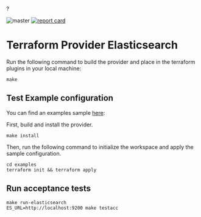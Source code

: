 ?

![master](https://github.com/github/docs/actions/workflows/main.yml/badge.svg?branch=master)
[![report card](https://img.shields.io/badge/go%20report-A+-brightgreen.svg?style=flat)](https://goreportcard.com/report/github.com/mattermost/terraform-provider-elasticsearch)

# Terraform Provider Elasticsearch

Run the following command to build the provider and place in the terraform plugins in your local machine:

```shell
make
```

## Test Example configuration

You can find an examples sample [here](examples):

First, build and install the provider.

```shell
make install
```

Then, run the following command to initialize the workspace and apply the sample configuration.

```shell
cd examples
terraform init && terraform apply
```

## Run acceptance tests

```
make run-elasticsearch 
ES_URL=http://localhost:9200 make testacc
```
